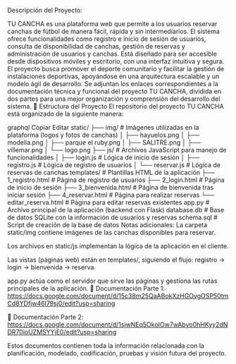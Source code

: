 Descripción del Proyecto:

TU CANCHA es una plataforma web que permite a los usuarios reservar canchas de fútbol de manera fácil, rápida y sin intermediarios. El sistema ofrece funcionalidades como registro e inicio de sesión de usuarios, consulta de disponibilidad de canchas, gestión de reservas y administración de usuarios y canchas. Está diseñado para ser accesible desde dispositivos móviles y escritorio, con una interfaz intuitiva y segura.
El proyecto busca promover el deporte comunitario y facilitar la gestión de instalaciones deportivas, apoyándose en una arquitectura escalable y un modelo ágil de desarrollo.
Se adjuntan los enlaces correspondientes a la documentación técnica y funcional del proyecto TU CANCHA, dividida en dos partes para una mejor organización y comprensión del desarrollo del sistema.
📂 Estructura del Proyecto
El repositorio del proyecto TU CANCHA está organizado de la siguiente manera:

graphql
Copiar
Editar
static/
 ├── img/                  # Imágenes utilizadas en la plataforma (logos y fotos de canchas)
 │    ├── hayuelos.png
 │    ├── modelia.png
 │    ├── parque el ruby.png
 │    ├── SALITRE.png
 │    ├── villemar.png
 │    └── logo.png
 ├── js/                   # Archivos JavaScript para manejo de funcionalidades
 │    ├── login.js         # Lógica de inicio de sesión
 │    ├── registro.js      # Lógica de registro de usuarios
 │    └── reservar.js      # Lógica de reservas de canchas
templates/                  # Plantillas HTML de la aplicación
 ├── 1_registro.html        # Página de registro de usuarios
 ├── 2_login.html           # Página de inicio de sesión
 ├── 3_bienvenida.html      # Página de bienvenida tras iniciar sesión
 ├── 4_reservar.html        # Página para realizar reservas
 └── editar_reserva.html    # Página para editar reservas existentes
app.py                      # Archivo principal de la aplicación (backend con Flask)
database.db                 # Base de datos SQLite con la información de usuarios y reservas
schema.sql                  # Script de creación de la base de datos
Notas adicionales:
La carpeta static/img contiene imágenes de las canchas disponibles para reservar.

Los archivos en static/js implementan la lógica de la aplicación en el cliente.

Las vistas (páginas web) están en templates/, siguiendo el flujo: registro → login → bienvenida → reserva.

app.py actúa como el servidor que sirve las páginas y gestiona las rutas principales de la aplicación.
🔗 Documentación Parte 1: https://docs.google.com/document/d/15c38m25QaABokXzHGOvgOSP50tmCd8YDfjw46I79sj0/edit?usp=sharing

🔗 Documentación Parte 2: https://docs.google.com/document/d/1sjwNEq5OkoIOw7wAbyo0hHKyy2dNDR70ioUZMSYYjE0/edit?usp=sharing

Estos documentos contienen toda la información relacionada con la planificación, modelado, codificación, pruebas y visión futura del proyecto.
